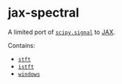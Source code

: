 # jax-spectral

A limited port of [`scipy.signal`](https://docs.scipy.org/doc/scipy/reference/signal.html) to [JAX](https://github.com/google/jax).

Contains:
- [`stft`](https://docs.scipy.org/doc/scipy/reference/generated/scipy.signal.stft.html#scipy.signal.stft)
- [`istft`](https://docs.scipy.org/doc/scipy/reference/generated/scipy.signal.istft.html#scipy.signal.istft)
- [`windows`](https://docs.scipy.org/doc/scipy/reference/signal.windows.html)
